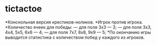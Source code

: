 tictactoe
=========

*Конснольная версия крестиков-ноликов.
*Игрок против игрока.
*Количество ячеек для победы:
  — для поля 3х3 — 3;
  — для поля 3х3, 4x4, 5x5, 6x6 — 4;
  — для поля 7х7, 8x8, 9x9 — 5;
*По окончанию игры выводится статистика с количеством побед у каждого из игроков.
